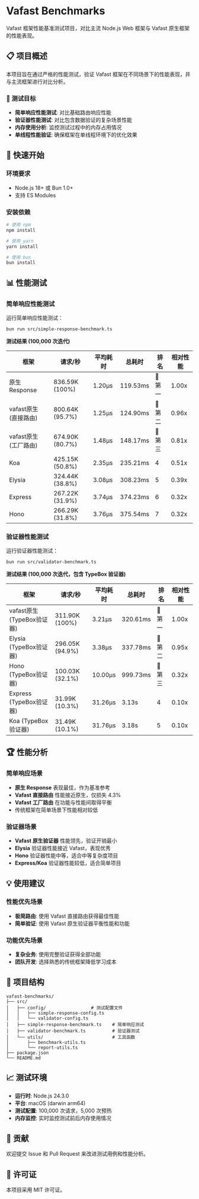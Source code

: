 # Vafast Benchmarks

Vafast 框架性能基准测试项目，对比主流 Node.js Web 框架与 Vafast 原生框架的性能表现。

## 📋 项目概述

本项目旨在通过严格的性能测试，验证 Vafast 框架在不同场景下的性能表现，并与主流框架进行对比分析。

### 🎯 测试目标

- **简单响应性能测试**: 对比基础路由响应性能
- **验证器性能测试**: 对比包含数据验证的复杂场景性能
- **内存使用分析**: 监控测试过程中的内存占用情况
- **单线程性能验证**: 确保框架在单线程环境下的优化效果

## 🚀 快速开始

### 环境要求

- Node.js 18+ 或 Bun 1.0+
- 支持 ES Modules

### 安装依赖

```bash
# 使用 npm
npm install

# 使用 yarn
yarn install

# 使用 bun
bun install
```

## 📊 性能测试

### 简单响应性能测试

运行简单响应性能测试：

```bash
bun run src/simple-response-benchmark.ts
```

**测试结果 (100,000 次迭代)**

| 框架 | 请求/秒 | 平均耗时 | 总耗时 | 排名 | 相对性能 |
|------|----------|----------|--------|------|----------|
| 原生 Response | 836.59K (100%) | 1.20μs | 119.53ms | 🥇 第一 | 1.00x |
| vafast原生 (直接路由) | 800.64K (95.7%) | 1.25μs | 124.90ms | 🥈 第二 | 0.96x |
| vafast原生 (工厂路由) | 674.90K (80.7%) | 1.48μs | 148.17ms | 🥉 第三 | 0.81x |
| Koa | 425.15K (50.8%) | 2.35μs | 235.21ms | 4 | 0.51x |
| Elysia | 324.44K (38.8%) | 3.08μs | 308.23ms | 5 | 0.39x |
| Express | 267.22K (31.9%) | 3.74μs | 374.23ms | 6 | 0.32x |
| Hono | 266.29K (31.8%) | 3.76μs | 375.54ms | 7 | 0.32x |

### 验证器性能测试

运行验证器性能测试：

```bash
bun run src/validator-benchmark.ts
```

**测试结果 (100,000 次迭代，包含 TypeBox 验证器)**

| 框架 | 请求/秒 | 平均耗时 | 总耗时 | 排名 | 相对性能 |
|------|----------|----------|--------|------|----------|
| vafast原生 (TypeBox验证器) | 311.90K (100%) | 3.21μs | 320.61ms | 🥇 第一 | 1.00x |
| Elysia (TypeBox验证器) | 296.05K (94.9%) | 3.38μs | 337.78ms | 🥈 第二 | 0.95x |
| Hono (TypeBox验证器) | 100.03K (32.1%) | 10.00μs | 999.73ms | 🥉 第三 | 0.32x |
| Express (TypeBox验证器) | 31.99K (10.3%) | 31.26μs | 3.13s | 4 | 0.10x |
| Koa (TypeBox验证器) | 31.49K (10.1%) | 31.76μs | 3.18s | 5 | 0.10x |

## 🏆 性能分析

### 简单响应场景

- **原生 Response** 表现最佳，作为基准参考
- **Vafast 直接路由** 性能接近原生，仅损失 4.3%
- **Vafast 工厂路由** 在功能与性能间取得平衡
- 传统框架在简单场景下性能相对较低

### 验证器场景

- **Vafast 原生验证器** 性能领先，验证开销最小
- **Elysia** 验证器性能接近 Vafast，表现优秀
- **Hono** 验证器性能中等，适合中等复杂度项目
- **Express/Koa** 验证器性能较低，适合简单项目

## 💡 使用建议

### 性能优先场景

- **极简路由**: 使用 Vafast 直接路由获得最佳性能
- **简单验证**: 使用 Vafast 原生验证器平衡性能和功能

### 功能优先场景

- **复杂业务**: 使用完整验证获得全部功能
- **团队开发**: 选择熟悉的传统框架降低学习成本

## 🔧 项目结构

```
vafast-benchmarks/
├── src/
│   ├── config/                 # 测试配置文件
│   │   ├── simple-response-config.ts
│   │   └── validator-config.ts
│   ├── simple-response-benchmark.ts    # 简单响应测试
│   ├── validator-benchmark.ts          # 验证器测试
│   └── utils/                          # 工具函数
│       ├── benchmark-utils.ts
│       └── report-utils.ts
├── package.json
└── README.md
```

## 📈 测试环境

- **运行时**: Node.js 24.3.0
- **平台**: macOS (darwin arm64)
- **测试配置**: 100,000 次请求，5,000 次预热
- **内存监控**: 实时监控测试前后内存使用情况

## 🤝 贡献

欢迎提交 Issue 和 Pull Request 来改进测试用例和性能分析。

## 📄 许可证

本项目采用 MIT 许可证。